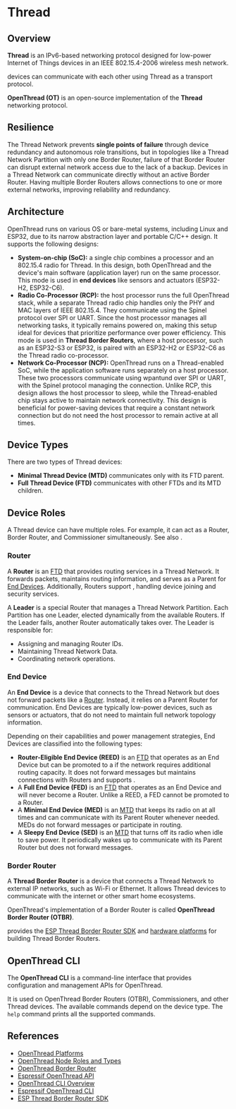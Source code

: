 <show-structure/>

# Thread

## Overview

**Thread** is an IPv6-based networking protocol designed for low-power Internet of Things devices in an
IEEE 802.15.4-2006 wireless mesh network.

**[](Matter.md)** devices can communicate with each other using Thread as a transport protocol.

**OpenThread (OT)** is an open-source implementation of the **Thread** networking protocol.

## Resilience

The Thread Network prevents **single points of failure** through device redundancy and autonomous role transitions, but
in topologies like a Thread Network Partition with only one Border Router, failure of that Border Router can disrupt
external network access due to the lack of a backup. Devices in a Thread Network can communicate directly without an
active Border Router. Having multiple Border Routers allows connections to one or more external networks, improving
reliability and redundancy.

## Architecture

OpenThread runs on various OS or bare-metal systems, including Linux and ESP32, due to its narrow abstraction layer and
portable C/C++ design. It supports the following designs:

- **System-on-chip (SoC):** a single chip combines a processor and an 802.15.4 radio for Thread. In this design, both
  OpenThread and the device's main software (application layer) run on the same processor. This mode is used in **end
  devices** like sensors and actuators (ESP32-H2, ESP32-C6).
- **Radio Co-Processor (RCP):** the host processor runs the full OpenThread stack, while a separate Thread radio chip
  handles only the PHY and MAC layers of IEEE 802.15.4. They communicate using the Spinel protocol over SPI or UART.
  Since the host processor manages all networking tasks, it typically remains powered on, making this setup ideal for
  devices that prioritize performance over power efficiency. This mode is used in **Thread Border Routers**, where a
  host processor, such as an ESP32-S3 or ESP32, is paired with an ESP32-H2 or ESP32-C6 as the Thread radio co-processor.
- **Network Co-Processor (NCP):** OpenThread runs on a Thread-enabled SoC, while the application software runs
  separately on a host processor. These two processors communicate using wpantund over SPI or UART, with the Spinel
  protocol managing the connection. Unlike RCP, this design allows the host processor to sleep, while the
  Thread-enabled chip stays active to maintain network connectivity. This design is beneficial for power-saving devices
  that require a constant network connection but do not need the host processor to remain active at all times.

## Device Types

There are two types of Thread devices:

- **Minimal Thread Device (MTD)** communicates only with its FTD parent.
- **Full Thread Device (FTD)** communicates with other FTDs and its MTD children.

## Device Roles

A Thread device can have multiple roles. For example, it can act as a Router, Border Router, and Commissioner
simultaneously. See also [](Thread-Commissioning.md#commissioning-roles).

### Router

A **Router** is an [FTD](Thread.md#device-types) that provides routing services in a Thread Network. It forwards
packets, maintains routing information, and serves as a Parent for [End Devices](#end-device). Additionally, Routers
support [](Thread-Commissioning.md), handling device joining and security services.

A **Leader** is a special Router that manages a Thread Network Partition. Each Partition has one Leader, elected
dynamically from the available Routers. If the Leader fails, another Router automatically takes over. The Leader is
responsible for:

- Assigning and managing Router IDs.
- Maintaining Thread Network Data.
- Coordinating network operations.

### End Device

An **End Device** is a device that connects to the Thread Network but does not forward packets like a [Router](#router).
Instead, it relies on a Parent Router for communication. End Devices are typically low-power devices, such as sensors or
actuators, that do not need to maintain full network topology information.

Depending on their capabilities and power management strategies, End Devices are classified into the following types:

- **Router-Eligible End Device (REED)** is an [FTD](Thread.md#device-types) that operates as an End Device but can be
  promoted to a [](#router) if the network requires additional routing capacity. It does not forward messages but
  maintains connections with Routers and supports [](Thread-Commissioning.md).
- A **Full End Device (FED)** is an [FTD](Thread.md#device-types) that operates as an End Device and will never become a
  Router. Unlike a REED, a FED cannot be promoted to a Router.
- A **Minimal End Device (MED)** is an [MTD](Thread.md#device-types) that keeps its radio on at all times and can
  communicate with its Parent Router whenever needed. MEDs do not forward messages or participate in routing.
- A **Sleepy End Device (SED)** is an [MTD](Thread.md#device-types) that turns off its radio when idle to save power. It
  periodically wakes up to communicate with its Parent Router but does not forward messages.

### Border Router

A **Thread Border Router** is a device that connects a Thread Network to external IP networks, such as Wi-Fi or
Ethernet. It allows Thread devices to communicate with the internet or other smart home ecosystems.

OpenThread's implementation of a Border Router is called **OpenThread Border Router (OTBR)**.

[](Espressif.md) provides the [ESP Thread Border Router SDK](Espressif.md#esp-thread-border-router-solution)
and [hardware platforms](Espressif.md#esp-thread-border-router-solution) for building Thread Border Routers.

## OpenThread CLI

The **OpenThread CLI** is a command-line interface that provides configuration and management APIs for OpenThread.

It is used on OpenThread Border Routers (OTBR), Commissioners, and other Thread devices. The available commands depend
on the device type. The `help` command prints all the supported commands.

## References

- [OpenThread Platforms](https://openthread.io/platforms)
- [OpenThread Node Roles and Types](https://openthread.io/guides/thread-primer/node-roles-and-types)
- [OpenThread Border Router](https://openthread.io/guides/border-router)
- [Espressif OpenThread API](https://docs.espressif.com/projects/esp-idf/en/stable/esp32s2/api-guides/openthread.html)
- [OpenThread CLI Overview](https://openthread.io/reference/cli)
- [Espressif OpenThread CLI](https://github.com/espressif/esp-idf/tree/v5.4/examples/openthread/ot_cli)
- [ESP Thread Border Router SDK](https://docs.espressif.com/projects/esp-thread-br/en/latest/)
